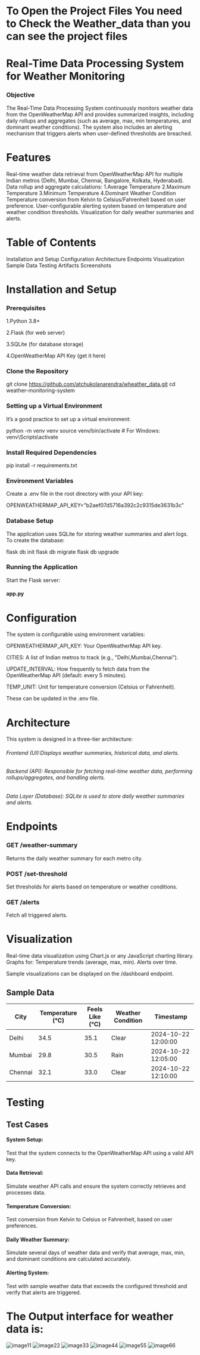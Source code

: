 # To Open the Project Files You need to Check the Weather_data than you can see the project files
# Real-Time Data Processing System for Weather Monitoring
### Objective

The Real-Time Data Processing System continuously monitors weather data from the OpenWeatherMap API and provides summarized insights, including daily rollups and aggregates (such as average, max, min temperatures, and dominant weather conditions). The system also includes an alerting mechanism that triggers alerts when user-defined thresholds are breached.

# Features
Real-time weather data retrieval from OpenWeatherMap API for multiple Indian metros (Delhi, Mumbai, Chennai, Bangalore, Kolkata, Hyderabad).
Data rollup and aggregate calculations:
  1.Average Temperature
  2.Maximum Temperature
  3.Minimum Temperature
  4.Dominant Weather Condition
Temperature conversion from Kelvin to Celsius/Fahrenheit based on user preference.
User-configurable alerting system based on temperature and weather condition thresholds.
Visualization for daily weather summaries and alerts.

# Table of Contents
Installation and Setup
Configuration
Architecture
Endpoints
Visualization
Sample Data
Testing
Artifacts
Screenshots
#  Installation and Setup
### Prerequisites

1.Python 3.8+

2.Flask (for web server)

3.SQLite (for database storage)

4.OpenWeatherMap API Key (get it here)
### Clone the Repository

git clone https://github.com/atchukolanarendra/wheather_data.git
cd weather-monitoring-system

### Setting up a Virtual Environment
It’s a good practice to set up a virtual environment:


python -m venv venv
source venv/bin/activate  # For Windows: venv\Scripts\activate

### Install Required Dependencies

pip install -r requirements.txt
### Environment Variables

Create a .env file in the root directory with your API key:

OPENWEATHERMAP_API_KEY="b2aef07d5716a392c2c9315de3631b3c"

### Database Setup

The application uses SQLite for storing weather summaries and alert logs. To create the database:

flask db init
flask db migrate
flask db upgrade

### Running the Application
 Start the Flask server:
   #### app.py

# Configuration

The system is configurable using environment variables:

  OPENWEATHERMAP_API_KEY: Your OpenWeatherMap API key.

CITIES: A list of Indian metros to track (e.g., "Delhi,Mumbai,Chennai").

UPDATE_INTERVAL: How frequently to fetch data from the OpenWeatherMap API (default: every 5 minutes).

TEMP_UNIT: Unit for temperature conversion (Celsius or Fahrenheit).

These can be updated in the .env file.

# Architecture

This system is designed in a three-tier architecture:

###### Frontend (UI):Displays weather summaries, historical data, and alerts.
###### Backend (API): Responsible for fetching real-time weather data, performing rollups/aggregates, and handling alerts.
###### Data Layer (Database): SQLite is used to store daily weather summaries and alerts.

# Endpoints

### GET /weather-summary
Returns the daily weather summary for each metro city.

### POST /set-threshold
Set thresholds for alerts based on temperature or weather conditions.

### GET /alerts
Fetch all triggered alerts.

#  Visualization
Real-time data visualization using Chart.js or any JavaScript charting library.
Graphs for:
Temperature trends (average, max, min).
Alerts over time.

Sample visualizations can be displayed on the /dashboard endpoint.

## Sample Data

| City     | Temperature (°C) | Feels Like (°C) | Weather Condition | Timestamp           |
|----------|------------------|-----------------|-------------------|---------------------|
| Delhi    | 34.5              | 35.1            | Clear             | 2024-10-22 12:00:00 |
| Mumbai   | 29.8              | 30.5            | Rain              | 2024-10-22 12:05:00 |
| Chennai  | 32.1              | 33.0            | Clear             | 2024-10-22 12:10:00 |

# Testing
## Test Cases
#### System Setup:
Test that the system connects to the OpenWeatherMap API using a valid API key.

#### Data Retrieval:
Simulate weather API calls and ensure the system correctly retrieves and processes data.

#### Temperature Conversion:
Test conversion from Kelvin to Celsius or Fahrenheit, based on user preferences.

#### Daily Weather Summary:
Simulate several days of weather data and verify that average, max, min, and dominant conditions are calculated accurately.

#### Alerting System:
Test with sample weather data that exceeds the configured threshold and verify that alerts are triggered.


# The Output interface for weather data is:
![image11](https://github.com/user-attachments/assets/a879ce32-1565-46d3-b177-78a15e03fbbe)
![image22](https://github.com/user-attachments/assets/1fb8dca5-441b-4ac6-bfed-54ff95ce2b09)
![image33](https://github.com/user-attachments/assets/517f530d-01c6-4423-a051-a72e1d049ce5)
![image44](https://github.com/user-attachments/assets/2d2af906-4b95-4657-b6c7-68253df85f7f)
![image55](https://github.com/user-attachments/assets/0c63ef45-516a-4e0c-918d-83d427f0c6d6)
![image66](https://github.com/user-attachments/assets/82bcc332-b6cf-45bb-8ee1-f32b1e9c5cc1)


